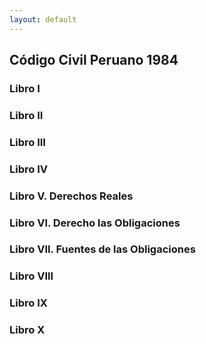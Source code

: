 ```yaml
---
layout: default
---
```


## Código Civil Peruano 1984

### Libro I
### Libro II
### Libro III
### Libro IV
### Libro V. Derechos Reales 
### Libro VI. Derecho las Obligaciones
### Libro VII. Fuentes de las Obligaciones
### Libro VIII
### Libro IX
### Libro X
